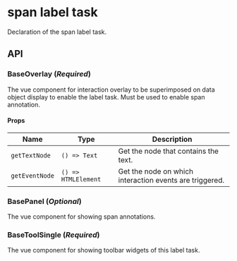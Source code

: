 # span label task

Declaration of the span label task.

## API

### BaseOverlay (_Required_)

The vue component for interaction overlay to be superimposed on data object display to enable the label task.
Must be used to enable span annotation.

#### Props

| Name           | Type                | Description                                             |
| -------------- | ------------------- | ------------------------------------------------------- |
| `getTextNode`  | `() => Text`        | Get the node that contains the text.                    |
| `getEventNode` | `() => HTMLElement` | Get the node on which interaction events are triggered. |

### BasePanel (_Optional_)

The vue component for showing span annotations.

### BaseToolSingle (_Required_)

The vue component for showing toolbar widgets of this label task.

